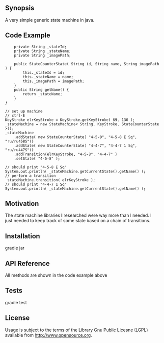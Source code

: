 ## Synopsis

A very simple generic state machine in java. 

## Code Example
```private class StateCounterState implements IStateDataStructureState< String >{
    private String _stateId;
    private String _stateName;
    private String _imagePath;

    public StateCounterState( String id, String name, String imagePath ) {
        this._stateId = id;
        this._stateName = name;
        this._imagePath = imagePath;
    }
    public String getName() {
        return _stateName;
    }
}

// set up machine
// ctrl-E
KeyStroke elrKeyStroke = KeyStroke.getKeyStroke( 69, 130 );
_stateMachine = new StateMachine< String, KeyStroke, StateCounterState >();
_stateMachine
    .addState( new StateCounterState( "4-5-8", "4-5-8 E Sq", "ru/ru458S"))
    .addState( new StateCounterState( "4-4-7", "4-4-7 1 Sq", "ru/ru447S"))
    .addTransition(elrKeyStroke, "4-5-8", "4-4-7" )
    .setState( "4-5-8" );

// should print "4-5-8 E Sq"
System.out.println( _stateMachine.getCurrentState().getName() );
// perform a transition
_stateMachine.transition( elrKeyStroke );
// should print "4-4-7 1 Sq"
System.out.println( _stateMachine.getCurrentState().getName() );
```

## Motivation

The state machine libraries I researched were way more than I needed. I just
needed to keep track of some state based on a chain of transitions.

## Installation

gradle jar

## API Reference

All methods are shown in the code example above

## Tests

gradle test

## License

Usage is subject to the terms of the Library Gnu Public Licesne (LGPL) available from http://www.opensource.org.


